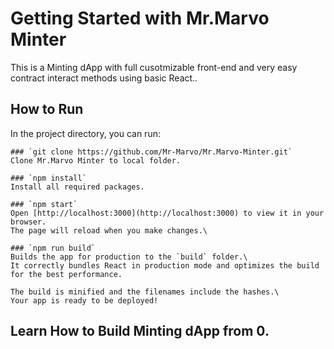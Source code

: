 # Getting Started with Mr.Marvo Minter

This is a Minting dApp with full cusotmizable front-end and very easy contract interact methods using basic React..

## How to Run

In the project directory, you can run:

    ### `git clone https://github.com/Mr-Marvo/Mr.Marvo-Minter.git`
    Clone Mr.Marvo Minter to local folder.

    ### `npm install`
    Install all required packages.

    ### `npm start`
    Open [http://localhost:3000](http://localhost:3000) to view it in your browser.
    The page will reload when you make changes.\

    ### `npm run build`
    Builds the app for production to the `build` folder.\
    It correctly bundles React in production mode and optimizes the build for the best performance.

    The build is minified and the filenames include the hashes.\
    Your app is ready to be deployed!

## Learn How to Build Minting dApp from 0.

